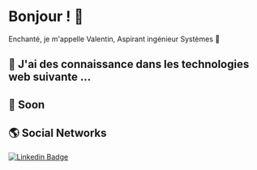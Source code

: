 # Bonjour !  👋

Enchanté, je m'appelle Valentin, Aspirant ingénieur Systèmes 🐧

## 👾 J'ai des connaissance dans les technologies web suivante  ...

## 🔮 Soon 

## 🌎 Social Networks 
[![Linkedin Badge](https://img.shields.io/badge/-LinkedIn-blue?style=flat&logo=Linkedin&logoColor=ColorName&color=black&link=https://www.linkedin.com/in/st%C3%A9phane-duboze/)](https://www.linkedin.com/in/valentin-montagnon/)
